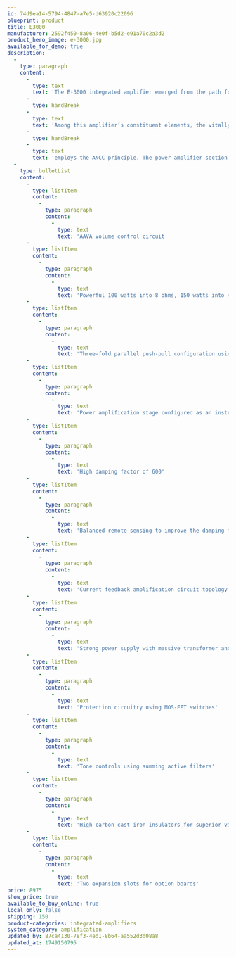 ```yaml
---
id: 74d9ea14-5794-4847-a7e5-d63920c22096
blueprint: product
title: E3000
manufacturer: 2592f450-8a06-4e0f-b5d2-e91a70c2a3d2
product_hero_image: e-3000.jpg
available_for_demo: true
description:
  -
    type: paragraph
    content:
      -
        type: text
        text: 'The E-3000 integrated amplifier emerged from the path forged by the technologies used in high-end equipment.'
      -
        type: hardBreak
      -
        type: text
        text: 'Among this amplifier’s constituent elements, the vitally important volume control circuits incorporate AAVA that'
      -
        type: hardBreak
      -
        type: text
        text: 'employs the ANCC principle. The power amplifier section produces balanced signals relying on the instrumentation amplifier principle while simultaneously creating a robust output stage through three-fold parallel push-pull power transistors driven in class AB. Every moment spent immersed in the vibrant playback of the E-3000 is one to relish.'
  -
    type: bulletList
    content:
      -
        type: listItem
        content:
          -
            type: paragraph
            content:
              -
                type: text
                text: 'AAVA volume control circuit'
      -
        type: listItem
        content:
          -
            type: paragraph
            content:
              -
                type: text
                text: 'Powerful 100 watts into 8 ohms, 150 watts into 4 ohms'
      -
        type: listItem
        content:
          -
            type: paragraph
            content:
              -
                type: text
                text: 'Three-fold parallel push-pull configuration using power transistors driven in Class AB'
      -
        type: listItem
        content:
          -
            type: paragraph
            content:
              -
                type: text
                text: 'Power amplification stage configured as an instrumentation amplifier'
      -
        type: listItem
        content:
          -
            type: paragraph
            content:
              -
                type: text
                text: 'High damping factor of 600'
      -
        type: listItem
        content:
          -
            type: paragraph
            content:
              -
                type: text
                text: 'Balanced remote sensing to improve the damping factor'
      -
        type: listItem
        content:
          -
            type: paragraph
            content:
              -
                type: text
                text: 'Current feedback amplification circuit topology assures excellent phase characteristics in the high range'
      -
        type: listItem
        content:
          -
            type: paragraph
            content:
              -
                type: text
                text: 'Strong power supply with massive transformer and high-voltage, large filtering capacitors'
      -
        type: listItem
        content:
          -
            type: paragraph
            content:
              -
                type: text
                text: 'Protection circuitry using MOS-FET switches'
      -
        type: listItem
        content:
          -
            type: paragraph
            content:
              -
                type: text
                text: 'Tone controls using summing active filters'
      -
        type: listItem
        content:
          -
            type: paragraph
            content:
              -
                type: text
                text: 'High-carbon cast iron insulators for superior vibration damping'
      -
        type: listItem
        content:
          -
            type: paragraph
            content:
              -
                type: text
                text: 'Two expansion slots for option boards'
price: 8975
show_price: true
available_to_buy_online: true
local_only: false
shipping: 150
product-categories: integrated-amplifiers
system_category: amplification
updated_by: 87ca4130-78f3-4ed1-8b64-aa552d3d08a8
updated_at: 1749150795
---
```

